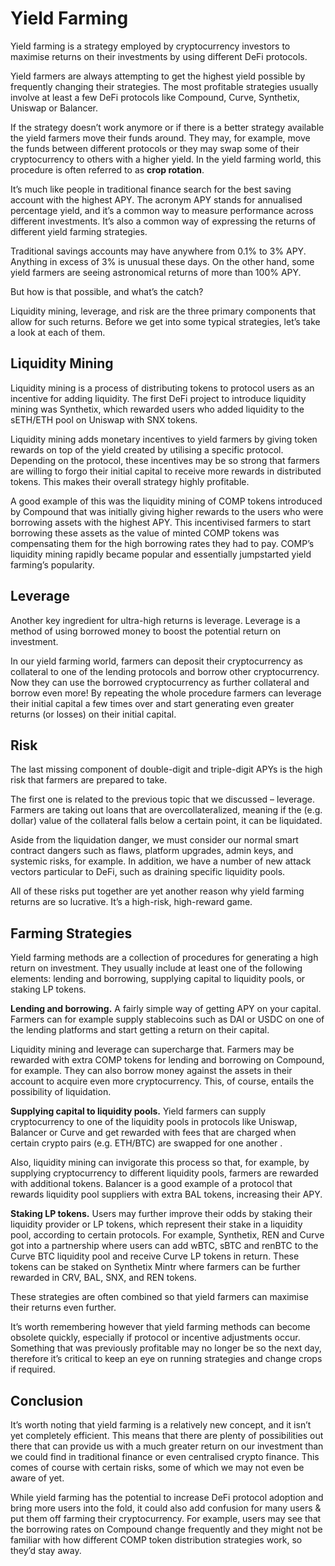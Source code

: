 # Yield Farming

Yield farming is a strategy employed by cryptocurrency investors to maximise returns on their investments by using different DeFi protocols.

Yield farmers are always attempting to get the highest yield possible by frequently changing their strategies. The most profitable strategies usually involve at least a few DeFi protocols like Compound, Curve, Synthetix, Uniswap or Balancer. 

If the strategy doesn’t work anymore or if there is a better strategy available the yield farmers move their funds around. They may, for example, move the funds between different protocols or they may swap some of their cryptocurrency to others with a higher yield. In the yield farming world, this procedure is often referred to as **crop rotation**.

It’s much like people in traditional finance search for the best saving account with the highest APY. The acronym APY stands for annualised percentage yield, and it’s a common way to measure performance across different investments. It’s also a common way of expressing the returns of different yield farming strategies.

Traditional savings accounts may have anywhere from 0.1% to 3% APY. Anything in excess of 3% is unusual these days. On the other hand, some yield farmers are seeing astronomical returns of more than 100% APY.

But how is that possible, and what’s the catch?

Liquidity mining, leverage, and risk are the three primary components that allow for such returns. Before we get into some typical strategies, let’s take a look at each of them.

## Liquidity Mining
Liquidity mining is a process of distributing tokens to protocol users as an incentive for adding liquidity. The first DeFi project to introduce liquidity mining was Synthetix, which rewarded users who added liquidity to the sETH/ETH pool on Uniswap with SNX tokens.

Liquidity mining adds monetary incentives to yield farmers by giving token rewards on top of the yield created by utilising a specific protocol. Depending on the protocol, these incentives may be so strong that farmers are willing to forgo their initial capital to receive more rewards in distributed tokens. This makes their overall strategy highly profitable.

A good example of this was the liquidity mining of COMP tokens introduced by Compound that was initially giving higher rewards to the users who were borrowing assets with the highest APY. This incentivised farmers to start borrowing these assets as the value of minted COMP tokens was compensating them for the high borrowing rates they had to pay. COMP’s liquidity mining rapidly became popular and essentially jumpstarted yield farming’s popularity.

## Leverage

Another key ingredient for ultra-high returns is leverage. Leverage is a method of using borrowed money to boost the potential return on investment.

In our yield farming world, farmers can deposit their cryptocurrency as collateral to one of the lending protocols and borrow other cryptocurrency. Now they can use the borrowed cryptocurrency as further collateral and borrow even more! By repeating the whole procedure farmers can leverage their initial capital a few times over and start generating even greater returns (or losses) on their initial capital.

## Risk
The last missing component of double-digit and triple-digit APYs is the high risk that farmers are prepared to take.


The first one is related to the previous topic that we discussed – leverage. Farmers are taking out loans that are overcollateralized, meaning if the (e.g. dollar) value of the collateral falls below a certain point, it can be liquidated.

Aside from the liquidation danger, we must consider our normal smart contract dangers such as flaws, platform upgrades, admin keys, and systemic risks, for example. In addition, we have a number of new attack vectors particular to DeFi, such as draining specific liquidity pools.

All of these risks put together are yet another reason why yield farming returns are so lucrative. It’s a high-risk, high-reward game.

## Farming Strategies
Yield farming methods are a collection of procedures for generating a high return on investment. They usually include at least one of the following elements: lending and borrowing, supplying capital to liquidity pools, or staking LP tokens.

**Lending and borrowing.** A fairly simple way of getting APY on your capital. Farmers can for example supply stablecoins such as DAI or USDC on one of the lending platforms and start getting a return on their capital. 

Liquidity mining and leverage can supercharge that. Farmers may be rewarded with extra COMP tokens for lending and borrowing on Compound, for example. They can also borrow money against the assets in their account to acquire even more cryptocurrency. This, of course, entails the possibility of liquidation.

**Supplying capital to liquidity pools.** Yield farmers can supply cryptocurrency to one of the liquidity pools in protocols like Uniswap, Balancer or Curve and get rewarded with fees that are charged when certain crypto pairs (e.g. ETH/BTC) are swapped for one another . 

Also, liquidity mining can invigorate this process so that, for example, by supplying cryptocurrency to different liquidity pools, farmers are rewarded with additional tokens. Balancer is a good example of a protocol that rewards liquidity pool suppliers with extra BAL tokens, increasing their APY.

**Staking LP tokens.** Users may further improve their odds by staking their liquidity provider or LP tokens, which represent their stake in a liquidity pool, according to certain protocols. For example, Synthetix, REN and Curve got into a partnership where users can add wBTC, sBTC and renBTC to the Curve BTC liquidity pool and receive Curve LP tokens in return. These tokens can be staked on Synthetix Mintr where farmers can be further rewarded in CRV, BAL, SNX, and REN tokens.

These strategies are often combined so that yield farmers can maximise their returns even further.

It’s worth remembering however that yield farming methods can become obsolete quickly, especially if protocol or incentive adjustments occur. Something that was previously profitable may no longer be so the next day, therefore it’s critical to keep an eye on running strategies and change crops if required.

## Conclusion
It’s worth noting that yield farming is a relatively new concept, and it isn’t yet completely efficient. This means that there are plenty of possibilities out there that can provide us with a much greater return on our investment than we could find in traditional finance or even centralised crypto finance. This comes of course with certain risks, some of which we may not even be aware of yet.

While yield farming has the potential to increase DeFi protocol adoption and bring more users into the fold, it could also add confusion for many users & put them off farming their cryptocurrency. For example, users may see that the borrowing rates on Compound change frequently and they might not be familiar with how different COMP token distribution strategies work, so they’d stay away.